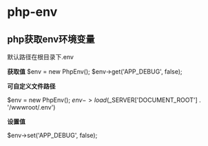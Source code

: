# php-env

## php获取env环境变量

默认路径在根目录下.env

**获取值**
$env = new PhpEnv();
$env->get('APP_DEBUG', false);

**可自定义文件路径**

$env = new PhpEnv();
$env->load($_SERVER['DOCUMENT_ROOT'] . '/wwwroot/.env')

**设置值**

$env->set('APP_DEBUG', false);
